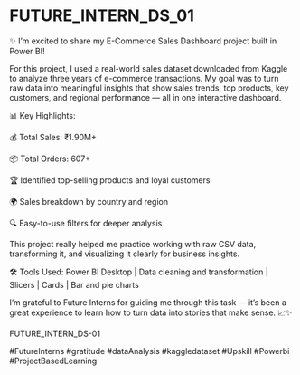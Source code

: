 # FUTURE_INTERN_DS_01
✨ I’m excited to share my E-Commerce Sales Dashboard project built in Power BI!

For this project, I used a real-world sales dataset downloaded from Kaggle to analyze three years of e-commerce transactions. My goal was to turn raw data into meaningful insights that show sales trends, top products, key customers, and regional performance — all in one interactive dashboard.

📊 Key Highlights:

💰 Total Sales: ₹1.90M+

📦 Total Orders: 607+

🏆 Identified top-selling products and loyal customers

🌍 Sales breakdown by country and region

🔍 Easy-to-use filters for deeper analysis


This project really helped me practice working with raw CSV data, transforming it, and visualizing it clearly for business insights.

🛠 Tools Used:
Power BI Desktop | Data cleaning and transformation | Slicers | Cards | Bar and pie charts

I’m grateful to Future Interns for guiding me through this task — it’s been a great experience to learn how to turn data into stories that make sense. 📈✨ 

FUTURE_INTERN_DS-01


#FutureInterns #gratitude #dataAnalysis #kaggledataset #Upskill #Powerbi #ProjectBasedLearning
